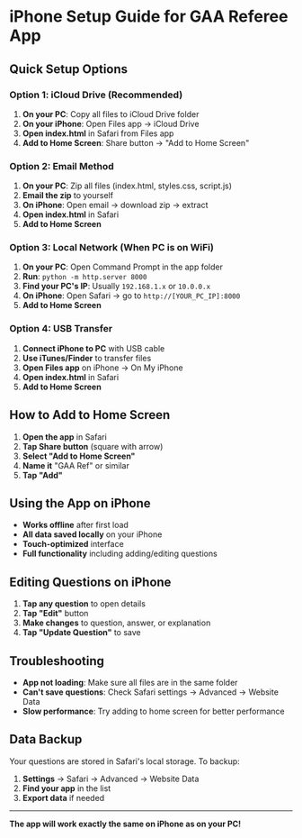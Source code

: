 # iPhone Setup Guide for GAA Referee App

## Quick Setup Options

### Option 1: iCloud Drive (Recommended)
1. **On your PC**: Copy all files to iCloud Drive folder
2. **On your iPhone**: Open Files app → iCloud Drive
3. **Open index.html** in Safari from Files app
4. **Add to Home Screen**: Share button → "Add to Home Screen"

### Option 2: Email Method
1. **On your PC**: Zip all files (index.html, styles.css, script.js)
2. **Email the zip** to yourself
3. **On iPhone**: Open email → download zip → extract
4. **Open index.html** in Safari
5. **Add to Home Screen**

### Option 3: Local Network (When PC is on WiFi)
1. **On your PC**: Open Command Prompt in the app folder
2. **Run**: `python -m http.server 8000`
3. **Find your PC's IP**: Usually `192.168.1.x` or `10.0.0.x`
4. **On iPhone**: Open Safari → go to `http://[YOUR_PC_IP]:8000`
5. **Add to Home Screen**

### Option 4: USB Transfer
1. **Connect iPhone to PC** with USB cable
2. **Use iTunes/Finder** to transfer files
3. **Open Files app** on iPhone → On My iPhone
4. **Open index.html** in Safari
5. **Add to Home Screen**

## How to Add to Home Screen
1. **Open the app** in Safari
2. **Tap Share button** (square with arrow)
3. **Select "Add to Home Screen"**
4. **Name it** "GAA Ref" or similar
5. **Tap "Add"**

## Using the App on iPhone
- **Works offline** after first load
- **All data saved locally** on your iPhone
- **Touch-optimized** interface
- **Full functionality** including adding/editing questions

## Editing Questions on iPhone
1. **Tap any question** to open details
2. **Tap "Edit"** button
3. **Make changes** to question, answer, or explanation
4. **Tap "Update Question"** to save

## Troubleshooting
- **App not loading**: Make sure all files are in the same folder
- **Can't save questions**: Check Safari settings → Advanced → Website Data
- **Slow performance**: Try adding to home screen for better performance

## Data Backup
Your questions are stored in Safari's local storage. To backup:
1. **Settings** → Safari → Advanced → Website Data
2. **Find your app** in the list
3. **Export data** if needed

---
**The app will work exactly the same on iPhone as on your PC!** 